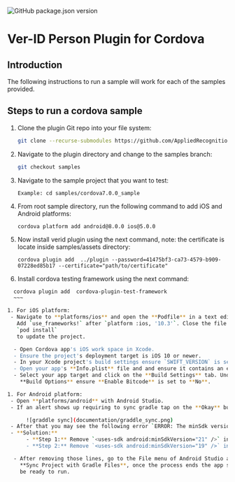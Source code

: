 ![GitHub package.json version](https://img.shields.io/github/package-json/v/AppliedRecognition/Ver-ID-Person-Cordova-Plugin.svg)

# Ver-ID Person Plugin for Cordova

## Introduction

The following instructions to run a sample will work for each of the
samples provided.

## Steps to run a cordova sample

1. Clone the plugin Git repo into your file system:

    ~~~bash
    git clone --recurse-submodules https://github.com/AppliedRecognition/Ver-ID-Person-Cordova-Plugin.git
    ~~~
1. Navigate to the plugin directory and change to the samples branch:

	~~~bash
	git checkout samples
	~~~
1. Navigate to the sample project that you want to test:

	```
	Example: cd samples/cordova7.0.0_sample
	```

1. From root sample directory, run the following command to add iOS and Android platforms:
    
    ```
    cordova platform add android@8.0.0 ios@5.0.0
	  ```

1. Now install verid plugin using the next command, note: the certificate is
   locate inside samples/assets directory:

	```
	cordova plugin add  ../plugin --password=41475bf3-ca73-4579-b909-07228ed85b17 --certificate="path/to/certificate"
	```

1. Install cordova testing framework using the next command:

  ~~~bash
	cordova plugin add  cordova-plugin-test-framework
	~~~

1. For iOS platform:
   - Navigate to **platforms/ios** and open the **Podfile** in a text editor.
     Add `use_frameworks!` after `platform :ios, '10.3'`. Close the file and run
     `pod install`
     to update the project.

    - Open Cordova app's iOS work space in Xcode.
    - Ensure the project's deployment target is iOS 10 or newer.
    - In your Xcode project's build settings ensure `SWIFT_VERSION` is set to **Swift 5**.
    - Open your app's **Info.plist** file and and ensure it contains an entry for `NSCameraUsageDescription`.
    - Select your app target and click on the **Build Settings** tab. Under
      **Build Options** ensure **Enable Bitcode** is set to **No**.

1. For Android platform:
   - Open **platforms/android** with Android Studio.
   - If an alert shows up requiring to sync gradle tap on the **Okay** button.

        ![graddle sync](documentation/graddle_sync.png)
   - After that you may see the following error `ERROR: The minSdk version should not be declared in the android manifest file. You can move the version from the manifest to the defaultConfig in the build.gradle file.`,
   - **Solution:**	
		- **Step 1:** Remove `<uses-sdk android:minSdkVersion="21" />` in android's root directory->app->src->main->AndroidManifest.xml.		
		- **Step 2:** Remove `<uses-sdk android:minSdkVersion="19" />` in your android's root directory->CordovaLib->AndroidManifest.xml.

    - After removing those lines, go to the File menu of Android Studio and tap
      **Sync Project with Gradle Files**, once the process ends the app should
      be ready to run.
 
